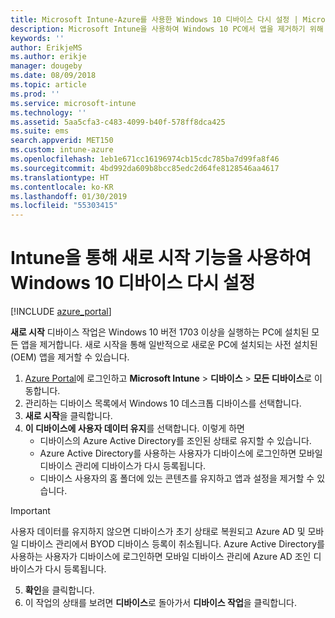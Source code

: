 ```yaml
---
title: Microsoft Intune-Azure를 사용한 Windows 10 디바이스 다시 설정 | Microsoft Docs
description: Microsoft Intune을 사용하여 Windows 10 PC에서 앱을 제거하기 위해 새로 시작을 사용합니다.
keywords: ''
author: ErikjeMS
ms.author: erikje
manager: dougeby
ms.date: 08/09/2018
ms.topic: article
ms.prod: ''
ms.service: microsoft-intune
ms.technology: ''
ms.assetid: 5aa5cfa3-c483-4099-b40f-578ff8dca425
ms.suite: ems
search.appverid: MET150
ms.custom: intune-azure
ms.openlocfilehash: 1eb1e671cc16196974cb15cdc785ba7d99fa8f46
ms.sourcegitcommit: 4bd992da609b8bcc85edc2d64fe8128546aa4617
ms.translationtype: HT
ms.contentlocale: ko-KR
ms.lasthandoff: 01/30/2019
ms.locfileid: "55303415"
---
```

# <a name="use-fresh-start-to-reset-windows-10-devices-with-intune"></a>Intune을 통해 새로 시작 기능을 사용하여 Windows 10 디바이스 다시 설정


[!INCLUDE [azure_portal](./includes/azure_portal.md)]

**새로 시작** 디바이스 작업은 Windows 10 버전 1703 이상을 실행하는 PC에 설치된 모든 앱을 제거합니다. 새로 시작을 통해 일반적으로 새로운 PC에 설치되는 사전 설치된(OEM) 앱을 제거할 수 있습니다.  

1. [Azure Portal](https://portal.azure.com)에 로그인하고 **Microsoft Intune** > **디바이스** > **모든 디바이스**로 이동합니다.
2. 관리하는 디바이스 목록에서 Windows 10 데스크톱 디바이스를 선택합니다.
3. **새로 시작**을 클릭합니다. 
4. **이 디바이스에 사용자 데이터 유지**를 선택합니다. 이렇게 하면
   * 디바이스의 Azure Active Directory를 조인된 상태로 유지할 수 있습니다.
    * Azure Active Directory를 사용하는 사용자가 디바이스에 로그인하면 모바일 디바이스 관리에 디바이스가 다시 등록됩니다.
    * 디바이스 사용자의 홈 폴더에 있는 콘텐츠를 유지하고 앱과 설정을 제거할 수 있습니다.  
  > [!IMPORTANT]
 > 사용자 데이터를 유지하지 않으면 디바이스가 초기 상태로 복원되고 Azure AD 및 모바일 디바이스 관리에서 BYOD 디바이스 등록이 취소됩니다.
 > Azure Active Directory를 사용하는 사용자가 디바이스에 로그인하면 모바일 디바이스 관리에 Azure AD 조인 디바이스가 다시 등록됩니다.
 
5. **확인**을 클릭합니다.   
6. 이 작업의 상태를 보려면 **디바이스**로 돌아가서 **디바이스 작업**을 클릭합니다.  
